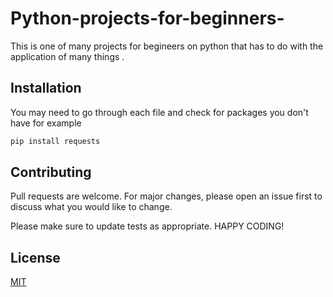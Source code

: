 # Python-projects-for-beginners-

This is one of many projects for begineers on python that has to do with the application of many things .

## Installation

You may need to go through each file and check for packages you don't have for example

```bash
pip install requests
```

## Contributing

Pull requests are welcome. For major changes, please open an issue first
to discuss what you would like to change.

Please make sure to update tests as appropriate.
HAPPY CODING!

## License

[MIT](https://choosealicense.com/licenses/mit/)
